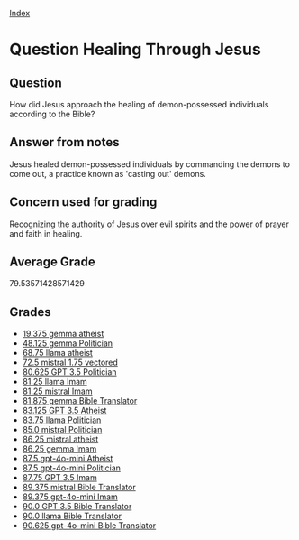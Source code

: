 
[Index](../../index.md)
# Question Healing Through Jesus
## Question
How did Jesus approach the healing of demon-possessed individuals according to the Bible?

## Answer from notes
Jesus healed demon-possessed individuals by commanding the demons to come out, a practice known as 'casting out' demons.

## Concern used for grading
Recognizing the authority of Jesus over evil spirits and the power of prayer and faith in healing.

## Average Grade
79.53571428571429

## Grades
 * [19.375 gemma atheist](../answers/gemma_atheist/Healing_Through_Jesus.md)
 * [48.125 gemma Politician](../answers/gemma_Politician/Healing_Through_Jesus.md)
 * [68.75 llama atheist](../answers/llama_atheist/Healing_Through_Jesus.md)
 * [72.5 mistral 1.75 vectored](../answers/mistral_1.75_vectored/Healing_Through_Jesus.md)
 * [80.625 GPT 3.5 Politician](../answers/GPT_3.5_Politician/Healing_Through_Jesus.md)
 * [81.25 llama Imam](../answers/llama_Imam/Healing_Through_Jesus.md)
 * [81.25 mistral Imam](../answers/mistral_Imam/Healing_Through_Jesus.md)
 * [81.875 gemma Bible Translator](../answers/gemma_Bible_Translator/Healing_Through_Jesus.md)
 * [83.125 GPT 3.5 Atheist](../answers/GPT_3.5_Atheist/Healing_Through_Jesus.md)
 * [83.75 llama Politician](../answers/llama_Politician/Healing_Through_Jesus.md)
 * [85.0 mistral Politician](../answers/mistral_Politician/Healing_Through_Jesus.md)
 * [86.25 mistral atheist](../answers/mistral_atheist/Healing_Through_Jesus.md)
 * [86.25 gemma Imam](../answers/gemma_Imam/Healing_Through_Jesus.md)
 * [87.5 gpt-4o-mini Atheist](../answers/gpt-4o-mini_Atheist/Healing_Through_Jesus.md)
 * [87.5 gpt-4o-mini Politician](../answers/gpt-4o-mini_Politician/Healing_Through_Jesus.md)
 * [87.75 GPT 3.5 Imam](../answers/GPT_3.5_Imam/Healing_Through_Jesus.md)
 * [89.375 mistral Bible Translator](../answers/mistral_Bible_Translator/Healing_Through_Jesus.md)
 * [89.375 gpt-4o-mini Imam](../answers/gpt-4o-mini_Imam/Healing_Through_Jesus.md)
 * [90.0 GPT 3.5 Bible Translator](../answers/GPT_3.5_Bible_Translator/Healing_Through_Jesus.md)
 * [90.0 llama Bible Translator](../answers/llama_Bible_Translator/Healing_Through_Jesus.md)
 * [90.625 gpt-4o-mini Bible Translator](../answers/gpt-4o-mini_Bible_Translator/Healing_Through_Jesus.md)

